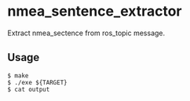 # nmea_sentence_extractor
Extract nmea_sectence from ros_topic message.

## Usage
```=shell
$ make
$ ./exe ${TARGET}
$ cat output
```
